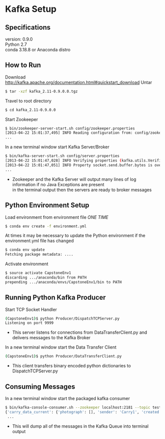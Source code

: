 # Kafka Setup

## Specifications
version: 0.9.0<br>
Python 2.7<br>
conda 3.18.8 or Anaconda distro<br>

## How to Run
Download
http://kafka.apache.org/documentation.html#quickstart_download
Untar
```bash 
$ tar -xzf kafka_2.11-0.9.0.0.tgz
```
Travel to root directory
```bash 
$ cd kafka_2.11-0.9.0.0
```
Start Zookeeper
```bash 
$ bin/zookeeper-server-start.sh config/zookeeper.properties
[2013-04-22 15:01:37,495] INFO Reading configuration from: config/zookeeper.properties (org.apache.zookeeper.server.quorum.QuorumPeerConfig)
...
```
In a new terminal window start Kafka Server/Broker
```bash 
$ bin/kafka-server-start.sh config/server.properties
[2013-04-22 15:01:47,028] INFO Verifying properties (kafka.utils.VerifiableProperties)
[2013-04-22 15:01:47,051] INFO Property socket.send.buffer.bytes is overridden to 1048576 (kafka.utils.VerifiableProperties)
...
```
* Zookeeper and the Kafka Server will output many lines of log information if no Java Exceptions are present <br> in the terminal output then the servers are ready to broker messages

## Python Environment Setup 
Load environment from environment file *ONE TIME*
```bash 
$ conda env create -f environment.yml
```

At times it may be necessary to update the Python environment if the environment.yml file has changed 
```bash 
$ conda env update
Fetching package metadata: ....
```

Activate environment
```bash 
$ source activate CapstoneEnv1
discarding .../anaconda/bin from PATH
prepending .../anaconda/envs/CapstoneEnv1/bin to PATH
```

## Running Python Kafka Producer
Start TCP Socket Handler
```bash 
(CapstoneEnv1)$ python Producer/DispatchTCPServer.py
Listening on port 9999
```
* This server listens for connections from DataTransferClient.py and delivers messages to the Kafka Broker

In a new terminal window start the Data Transfer Client
```bash 
(CapstoneEnv1)$ python Producer/DataTransferClient.py
```
* This client transfers binary encoded python dictionaries to DispatchTCPServer.py

## Consuming Messages
In a new terminal window start the packaged kafka consumer
```bash 
$ bin/kafka-console-consumer.sh --zookeeper localhost:2181 --topic test_topic --from-beginning
{'carry_data_current': {'photograph': [], 'sender': 'Carry1', 'created': '2016-02-22T01:21:44.981065-08:00', 'light_status': {'back_on': True, 'front_on': True}, 'battery_life': 89.96969696969697, 'door_status': {'right_open': False, 'left_open': False}, 'current_location': {'latitude': 37.642724696969694, 'elevation': 0.14848484848484847, 'longitude': -122.41751727272728}, 'speed': 2.0}}
 ...
```
* This will dump all of the messages in the Kafka Queue into terminal output


